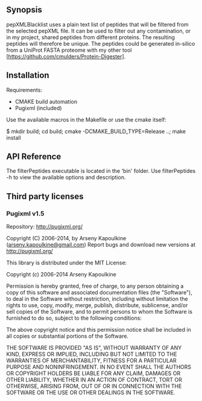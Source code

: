 ## Synopsis

pepXMLBlacklist uses a plain text list of peptides that will be filtered from the selected pepXML file. 
It can be used to filter out any contamination, or in my project, shared peptides from different proteins. 
The resulting peptides will therefore be unique. The peptides could be generated in-silico from a UniProt FASTA proteome with my other tool [https://github.com/cmulders/Protein-Digester].

## Installation

Requirements:
- CMAKE build automation
- Pugixml (included)

Use the available macros in the Makefile or use the cmake itself:

$ mkdir build; cd build; cmake -DCMAKE_BUILD_TYPE=Release ..; make install

## API Reference

The filterPeptides executable is located in the 'bin' folder. Use filterPeptides -h to view the available options and description.

## Third party licenses

### Pugixml v1.5

Repository: http://pugixml.org/

Copyright (C) 2006-2014, by Arseny Kapoulkine (arseny.kapoulkine@gmail.com)
Report bugs and download new versions at http://pugixml.org/

This library is distributed under the MIT License:

Copyright (c) 2006-2014 Arseny Kapoulkine

Permission is hereby granted, free of charge, to any person
obtaining a copy of this software and associated documentation
files (the "Software"), to deal in the Software without
restriction, including without limitation the rights to use,
copy, modify, merge, publish, distribute, sublicense, and/or sell
copies of the Software, and to permit persons to whom the
Software is furnished to do so, subject to the following
conditions:

The above copyright notice and this permission notice shall be
included in all copies or substantial portions of the Software.

THE SOFTWARE IS PROVIDED "AS IS", WITHOUT WARRANTY OF ANY KIND,
EXPRESS OR IMPLIED, INCLUDING BUT NOT LIMITED TO THE WARRANTIES
OF MERCHANTABILITY, FITNESS FOR A PARTICULAR PURPOSE AND
NONINFRINGEMENT. IN NO EVENT SHALL THE AUTHORS OR COPYRIGHT
HOLDERS BE LIABLE FOR ANY CLAIM, DAMAGES OR OTHER LIABILITY,
WHETHER IN AN ACTION OF CONTRACT, TORT OR OTHERWISE, ARISING
FROM, OUT OF OR IN CONNECTION WITH THE SOFTWARE OR THE USE OR
OTHER DEALINGS IN THE SOFTWARE.